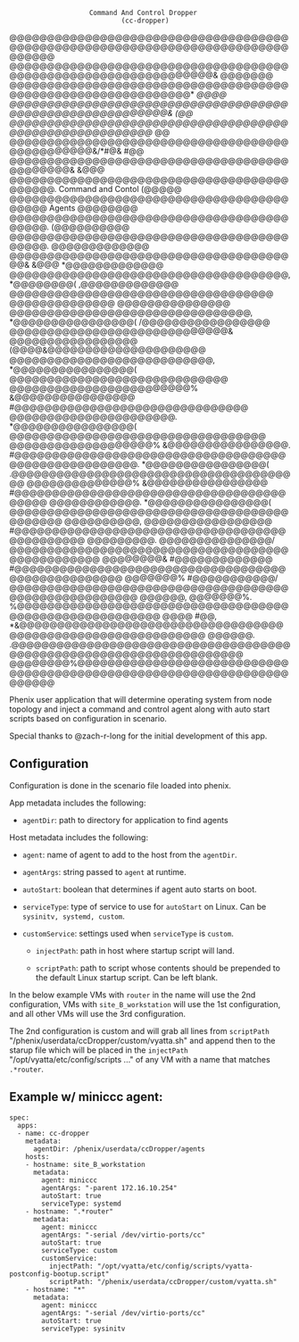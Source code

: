                         Command And Control Dropper
                                (cc-dropper)
@@@@@@@@@@@@@@@@@@@@@@@@@@@@@@@@@@@@@@@@@@@@@@@@@@@@@@@@@@@@@@@@@@@@@@@@@@@@@@@@
@@@@@@@@@@@@@@@@@@@@@@@@@@@@@@@@@@@@@@@@@@@@@@@@@@@@@@@@@@@@@@@@&        @@@@@@@
@@@@@@@@@@@@@@@@@@@@@@@@@@@@@@@@@@@@@@@@@@@@@@@@@@@@@@@@@@@@@*             *@@@@
@@@@@@@@@@@@@@@@@@@@@@@@@@@@@@@@@@@@@@@@@@@@@@@@@@@@@@@@@@&                  (@@
@@@@@@@@@@@@@@@@@@@@@@@@@@@@@@@@@@@@@@@@@@@@@@@@@@@@@@@@*                     @@
@@@@@@@@@@@@@@@@@@@@@@@@@@@@@@@@@@@@@@@@@@@@@@@@&/*#@&                       #@@
@@@@@@@@@@@@@@@@@@@@@@@@@@@@@@@@@@@@@@@@@@@@@&                              &@@@
@@@@@@@@@@@@@@@@@@@@@@@@@@@@@@@@@@@@@@@@@@@.         Command and Contol   (@@@@@
@@@@@@@@@@@@@@@@@@@@@@@@@@@@@@@@@@@@@@@@@@                 Agents       @@@@@@@@
@@@@@@@@@@@@@@@@@@@@@@@@@@@@@@@@@@@@@@@@@@.                          (@@@@@@@@@@
@@@@@@@@@@@@@@@@@@@@@@@@@@@@@@@@@@@@@@@@@@.                        @@@@@@@@@@@@@
@@@@@@@@@@@@@@@@@@@@@@@@@@@@@@@@@@@@@@@&   &@@@                   *@@@@@@@@@@@@@
@@@@@@@@@@@@@@@@@@@@@@@@@@@@@@@@@@@@@,  *@@@@@@@@(                ,@@@@@@@@@@@@@
@@@@@@@@@@@@@@@@@@@@@@@@@@@@@@@@@@@   @@@@@@@@@@@@@@             @@@@@@@@@@@@@@@
@@@@@@@@@@@@@@@@@@@@@@@@@@@@@@@@,  *@@@@@@@@@@@@@@@@(         /@@@@@@@@@@@@@@@@@
@@@@@@@@@@@@@@@@@@@@@@@@@@@@@&   @@@@@@@@@@@@@@@@@   (@@@@&@@@@@@@@@@@@@@@@@@@@@
@@@@@@@@@@@@@@@@@@@@@@@@@@@,  *@@@@@@@@@@@@@@@@(   @@@@@@@@@@@@@@@@@@@@@@@@@@@@@
@@@@@@@@@@@@@@@@@@@@@@@@%   &@@@@@@@@@@@@@@@@   #@@@@@@@@@@@@@@@@@@@@@@@@@@@@@@@
@@@@@@@@@@@@@@@@@@@@@@.  *@@@@@@@@@@@@@@@@(   @@@@@@@@@@@@@@@@@@@@@@@@@@@@@@@@@@
@@@@@@@@@@@@@@@@@@@%   &@@@@@@@@@@@@@@@@.  #@@@@@@@@@@@@@@@@@@@@@@@@@@@@@@@@@@@@
@@@@@@@@@@@@@@@@@.  *@@@@@@@@@@@@@@@@(  .@@@@@@@@@@@@@@@@@@@@@@@@@@@@@@@@@@@@@@@
@@@@@@@@@@@@@@%   &@@@@@@@@@@@@@@@@   #@@@@@@@@@@@@@@@@@@@@@@@@@@@@@@@@@@@@@@@@@
@@@@@@@@@@@@.  *@@@@@@@@@@@@@@@@(   @@@@@@@@@@@@@@@@@@@@@@@@@@@@@@@@@@@@@@@@@@@@
@@@@@@@@@@,  @@@@@@@@@@@@@@@@@   #@@@@@@@@@@@@@@@@@@@@@@@@@@@@@@@@@@@@@@@@@@@@@@
@@@@@@@@@.  @@@@@@@@@@@@@@@/   @@@@@@@@@@@@@@@@@@@@@@@@@@@@@@@@@@@@@@@@@@@@@@@@@
@@@@@@@@&  #@@@@@@@@@@@@@   #@@@@@@@@@@@@@@@@@@@@@@@@@@@@@@@@@@@@@@@@@@@@@@@@@@@
@@@@@@@%  #@@@@@@@@@@@/   @@@@@@@@@@@@@@@@@@@@@@@@@@@@@@@@@@@@@@@@@@@@@@@@@@@@@@
@@@@@@,  @@@@@@@%.     %@@@@@@@@@@@@@@@@@@@@@@@@@@@@@@@@@@@@@@@@@@@@@@@@@@@@@@@@
@@@@    #@@,     *&@@@@@@@@@@@@@@@@@@@@@@@@@@@@@@@@@@@@@@@@@@@@@@@@@@@@@@@@@@@@@
@@@@@@.    .@@@@@@@@@@@@@@@@@@@@@@@@@@@@@@@@@@@@@@@@@@@@@@@@@@@@@@@@@@@@@@@@@@@@
@@@@@@@@%@@@@@@@@@@@@@@@@@@@@@@@@@@@@@@@@@@@@@@@@@@@@@@@@@@@@@@@@@@@@@@@@@@@@@@@

Phenix user application that will determine operating system from node
topology and inject a command and control agent along with auto start scripts
based on configuration in scenario.

Special thanks to @zach-r-long for the initial development of this app.

## Configuration

Configuration is done in the scenario file loaded into phenix.

App metadata includes the following:

* `agentDir`: path to directory for application to find agents

Host metadata includes the following:

* `agent`: name of agent to add to the host from the `agentDir`.

* `agentArgs`: string passed to `agent` at runtime.

* `autoStart`: boolean that determines if agent auto starts on boot.

* `serviceType`: type of service to use for `autoStart` on Linux. Can be
  `sysinitv, systemd, custom`.

* `customService`: settings used when `serviceType` is `custom`.

    * `injectPath`: path in host where startup script will land.

    * `scriptPath`: path to script whose contents should be prepended to the
      default Linux startup script. Can be left blank.

In the below example VMs with `router` in the name will use the 2nd
configuration, VMs with `site_B_workstation` will use the 1st configuration,
and all other VMs will use the 3rd configuration.

The 2nd configuration is custom and will grab all lines from `scriptPath`
"/phenix/userdata/ccDropper/custom/vyatta.sh" and append then to the starup file
which will be placed in the `injectPath` "/opt/vyatta/etc/config/scripts ..." 
of any VM with a name that matches `.*router`.

## Example w/ miniccc agent:

```
spec:
  apps:
  - name: cc-dropper
    metadata:
      agentDir: /phenix/userdata/ccDropper/agents
    hosts:
    - hostname: site_B_workstation
      metadata:
        agent: miniccc
        agentArgs: "-parent 172.16.10.254"
        autoStart: true
        serviceType: systemd
    - hostname: ".*router"
      metadata:
        agent: miniccc
        agentArgs: "-serial /dev/virtio-ports/cc"
        autoStart: true
        serviceType: custom
        customService:
          injectPath: "/opt/vyatta/etc/config/scripts/vyatta-postconfig-bootup.script"
          scriptPath: "/phenix/userdata/ccDropper/custom/vyatta.sh"
    - hostname: "*"
      metadata:
        agent: miniccc
        agentArgs: "-serial /dev/virtio-ports/cc"
        autoStart: true
        serviceType: sysinitv
```
